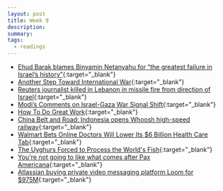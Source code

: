 ```yaml
---
layout: post
title: Week 9
description:
summary:
tags:
  - readings
---
```


- [Ehud Barak blames Binyamin Netanyahu for “the greatest failure in Israel’s history”](https://www.economist.com/middle-east-and-africa/2023/10/15/ehud-barak-blames-binyamin-netanyahu-for-the-greatest-failure-in-israels-history){:target="\_blank"}
- [Another Step Toward International War](https://www.linkedin.com/pulse/another-step-toward-international-war-ray-dalio/){:target="\_blank"}
- [Reuters journalist killed in Lebanon in missile fire from direction of Israel](https://www.reuters.com/world/middle-east/reuters-videographer-killed-southern-lebanon-2023-10-13/){:target="\_blank"}
- [Modi’s Comments on Israel-Gaza War Signal Shift](https://foreignpolicy.com/2023/10/12/israel-hamas-gaza-war-modi-response-shift/){:target="\_blank"}
- [How To Do Great Work](http://www.paulgraham.com/greatwork.html){:target="\_blank"}
- [China Belt and Road: Indonesia opens Whoosh high-speed railway](https://www.bbc.com/news/world-asia-66979810){:target="\_blank"}
- [Walmart Bets Online Doctors Will Lower Its $6 Billion Health Care Tab](https://www.bloomberg.com/news/articles/2023-10-10/walmart-employee-insurance-plan-adds-online-primary-care-doctor-visits?utm_source=website&utm_medium=share&utm_campaign=copy){:target="\_blank"}
- [The Uyghurs Forced to Process the World's Fish](https://www.newyorker.com/news/news-desk/the-uyghurs-forced-to-process-the-worlds-fish){:target="\_blank"}
- [You're not going to like what comes after Pax Americana](https://www.noahpinion.blog/p/youre-not-going-to-like-what-comes){:target="\_blank"}
- [Atlassian buying private video messaging platform Loom for $975M](https://www.marketwatch.com/story/atlassian-buying-private-video-messaging-platform-loom-for-975m-ec97c8cf){:target="\_blank"}
